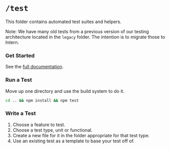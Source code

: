 # `/test`

This folder contains automated test suites and helpers.

Note: We have many old tests from a previous version of our testing architecture located in the `legacy` folder. The intention is to migrate those to Intern.

### Get Started

See the [full documentation](https://equinox.atlassian.net/wiki/pages/viewpage.action?pageId=38666258 "Documentation for Automated Tests.").

### Run a Test

Move up one directory and use the build system to do it.

```sh
cd .. && npm install && npm test
```

### Write a Test

1. Choose a feature to test.
2. Choose a test type, unit or functional.
3. Create a new file for it in the folder appropriate for that test type.
4. Use an existing test as a template to base your test off of.
